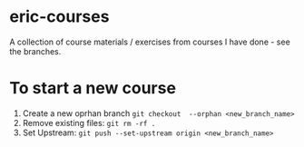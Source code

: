 # eric-courses
A collection of course materials / exercises from courses I have done - see the branches.


# To start a new course 
1. Create a new oprhan branch `git checkout  --orphan <new_branch_name>`
2. Remove existing files: `git rm -rf .`
3. Set Upstream: `git push --set-upstream origin <new_branch_name>`

